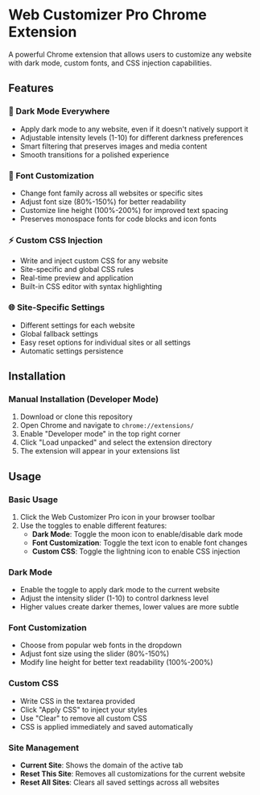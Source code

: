# Web Customizer Pro Chrome Extension

A powerful Chrome extension that allows users to customize any website with dark mode, custom fonts, and CSS injection capabilities.

## Features

### 🌙 Dark Mode Everywhere
- Apply dark mode to any website, even if it doesn't natively support it
- Adjustable intensity levels (1-10) for different darkness preferences
- Smart filtering that preserves images and media content
- Smooth transitions for a polished experience

### 📝 Font Customization
- Change font family across all websites or specific sites
- Adjust font size (80%-150%) for better readability
- Customize line height (100%-200%) for improved text spacing
- Preserves monospace fonts for code blocks and icon fonts

### ⚡ Custom CSS Injection
- Write and inject custom CSS for any website
- Site-specific and global CSS rules
- Real-time preview and application
- Built-in CSS editor with syntax highlighting

### 🌐 Site-Specific Settings
- Different settings for each website
- Global fallback settings
- Easy reset options for individual sites or all settings
- Automatic settings persistence

## Installation

### Manual Installation (Developer Mode)
1. Download or clone this repository
2. Open Chrome and navigate to `chrome://extensions/`
3. Enable "Developer mode" in the top right corner
4. Click "Load unpacked" and select the extension directory
5. The extension will appear in your extensions list

## Usage

### Basic Usage
1. Click the Web Customizer Pro icon in your browser toolbar
2. Use the toggles to enable different features:
   - **Dark Mode**: Toggle the moon icon to enable/disable dark mode
   - **Font Customization**: Toggle the text icon to enable font changes
   - **Custom CSS**: Toggle the lightning icon to enable CSS injection

### Dark Mode
- Enable the toggle to apply dark mode to the current website
- Adjust the intensity slider (1-10) to control darkness level
- Higher values create darker themes, lower values are more subtle

### Font Customization
- Choose from popular web fonts in the dropdown
- Adjust font size using the slider (80%-150%)
- Modify line height for better text readability (100%-200%)

### Custom CSS
- Write CSS in the textarea provided
- Click "Apply CSS" to inject your styles
- Use "Clear" to remove all custom CSS
- CSS is applied immediately and saved automatically

### Site Management
- **Current Site**: Shows the domain of the active tab
- **Reset This Site**: Removes all customizations for the current website
- **Reset All Sites**: Clears all saved settings across all websites





